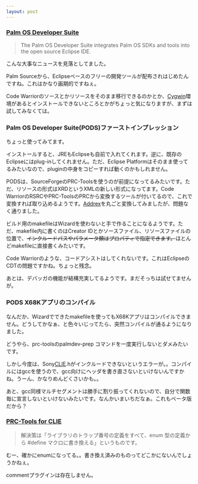 ```yaml
---
layout: post
---
```

<h3><a href="http://www.palmos.com/dev/tools/dev_suite.html">Palm OS Developer Suite</a></h3>
<blockquote><p>The Palm OS Developer Suite integrates Palm OS SDKs and tools into the open source Eclipse IDE.</p>
</blockquote>
<p>こんな大事なニュースを見落としてました。</p>
<p>Palm Sourceから、Eclipseベースのフリーの開発ツールが配布されはじめたんですね。これはかなり画期的ですねぇ。</p>
<p>Code Warriorのソースとかリソースをそのまま移行できるのかとか、<a href="http://cygwin.com/">Cygwin</a>環境があるとインストールできないところとかがちょっと気になりますが、まずは試してみなくては。</p>
<h3>Palm OS Developer Suite(PODS)ファーストインプレッション</h3>
<p>ちょっと使ってみてます。</p>
<p>インストールすると、JREもEclipseも自前で入れてくれます。逆に、既存のEclipseにはplug-inしてくれません。ただ、Eclipse Platformはそのまま使ってるみたいなので、pluginの中身をコピーすれば動くのかもしれません。</p>
<p>PODSは、SourceForgeのPRC-Toolsを使うのが前提になってるみたいです。ただ、リソースの形式はXRDというXMLの新しい形式になってます。Code WarriorのRSRCやPRC-ToolsのPRCから変換するツールが付いてるので、これで変換すれば取り込めるようです。<a href="/?page=Addrex" class="wikipage">Addrex</a>を丸ごと変換してみましたが、問題なく通りました。</p>
<p>ビルド用のmakefileはWizardを使わないと手で作ることになるようです。ただ、makefile内に書くのはCreator IDとかソースファイル、リソースファイルの位置で、<del>インクルードパスやパラメータ類はプロパティで指定できます。</del>ほとんどmakefileに直接書くみたいです。</p>
<p>Code Warriorのような、コードアシストはしてくれないです。これはEclipseのCDTの問題ですかね。ちょっと残念。</p>
<p>あとは、デバッガの機能が結構充実してるようです。まだそっちは試せてませんが。</p>
<h3>PODS X68Kアプリのコンパイル</h3>
<p>なんだか、Wizardでできたmakefileを使ってもX68Kアプリはコンパイルできません。どうしてかなぁ、と色々いじってたら、突然コンパイルが通るようになりました。</p>
<p>どうやら、prc-toolsのpalmdev-prep コマンドを一度実行しないとダメみたいです。</p>
<p>しかし今度は、Sony<a href="http://www.sony.jp/CLIE/">CLIE</a>.hがインクルードできないというエラーが。。コンパイルにはgccを使うので、gcc向けにヘッダを書き直さないといけないんですかね。うーん、かなりめんどくさいかも。。</p>
<p>あと、gcc同様マルチセグメントは勝手に割り振ってくれないので、自分で関数毎に宣言しないといけないみたいです。なんかいまいちだなぁ。これもベータ版だから？</p>
<h3><a href="http://homepage1.nifty.com/abby/PalmTech/DvPr/sony-sdk.html">PRC-Tools for CLIE</a></h3>
<blockquote><p>解決策は「ライブラリのトラップ番号の定義をすべて、enum 型の定義から #define マクロに書き換える」というものです。</p>
</blockquote>
<p>むー、確かにenumになってる。。書き換え済みのものってどこかにないんでしょうかねぇ。</p>
<p><span class="error">commentプラグインは存在しません。</span> </p>
